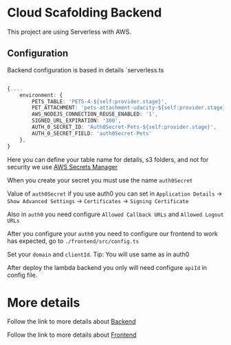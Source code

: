 # Cloud Scafolding Backend

This project are using Serverless with AWS.

## Configuration

Backend configuration is based in details
`serverless.ts

```typescript

{....
    environment: {
        PETS_TABLE: 'PETS-4-${self:provider.stage}',
        PET_ATTACHMENT: 'pets-attachment-udacity-${self:provider.stage}',
        AWS_NODEJS_CONNECTION_REUSE_ENABLED: '1',
        SIGNED_URL_EXPIRATION: '300',
        AUTH_0_SECRET_ID: 'Auth0Secret-Pets-${self:provider.stage}',
        AUTH_0_SECRET_FIELD: 'auth0Secret-Pets'
    },
}
```

Here you can define your table name for details, s3 folders, and not for security we use [AWS Secrets Manager](https://aws.amazon.com/pt/secrets-manager/)

When you create your secret you must use the name `auth0Secret`

Value of `auth0Secret` if you use auth0 you can set in 
`Application Details` -> `Show Advanced Settings` -> `Certificates` -> `Signing Certificate`

Also in `auth0` you need configure 
`Allowed Callback URLs` and `Allowed Logout URLs`

After you configure your `auth0` you need to configure our frontend to work has expected, go to `./frontend/src/config.ts` 

Set your `domain` and `clientId`. Tip: You will use same as in auth0

After deploy the lambda backend you only will need  configure `apiId` in config file.


# More details 

Follow the link to more details about [Backend] 

Follow the link to more details about [Frontend] 

[Backend]: <https://github.com/novasdream/cloud_scafolding_serveless_aws/tree/master/backend>
[Frontend]: <https://github.com/novasdream/cloud_scafolding_serveless_aws/tree/master/frontend>
